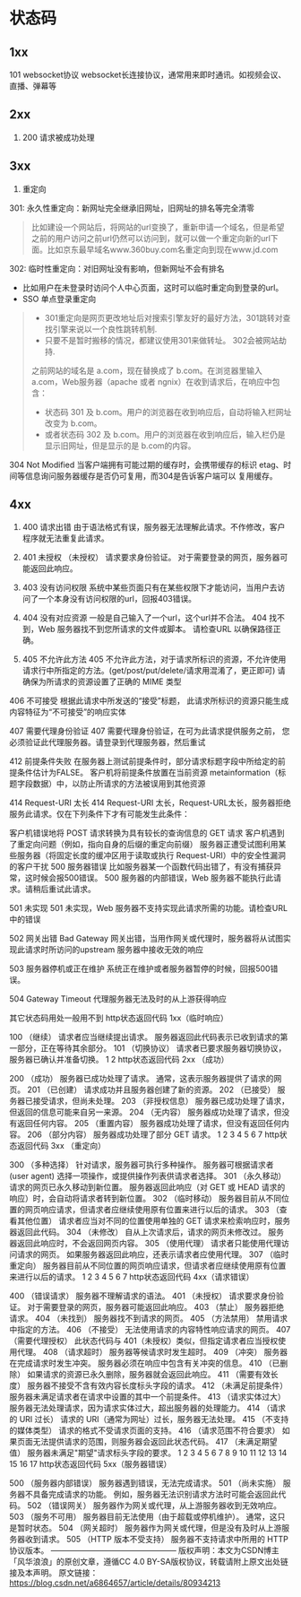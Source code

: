 # 状态码

## 1xx

101 websocket协议
websocket长连接协议，通常用来即时通讯。如视频会议、直播、弹幕等

## 2xx

1. 200 请求被成功处理

## 3xx

1. 重定向

301: 永久性重定向：新网址完全继承旧网址，旧网址的排名等完全清零
   > 比如建设一个网站后，将网站的url变换了，重新申请一个域名，但是希望之前的用户访问之前url仍然可以访问到，就可以做一个重定向新的url下面。比如京东最早域名www.360buy.com名重定向到现在www.jd.com

302: 临时性重定向：对旧网址没有影响，但新网址不会有排名
   - 比如用户在未登录时访问个人中心页面，这时可以临时重定向到登录的url。
   - SSO 单点登录重定向

> - 301重定向是网页更改地址后对搜索引擎友好的最好方法，301跳转对查找引擎来说以一个良性跳转机制.
> - 只要不是暂时搬移的情况，都建议使用301来做转址。 302会被网站劫持.
> 
> 之前网站的域名是 a.com，现在替换成了 b.com。在浏览器里输入 a.com，Web服务器（apache 或者 ngnix）在收到请求后，在响应中包含：
> - 状态码 301 及 b.com。用户的浏览器在收到响应后，自动将输入栏网址改变为 b.com。
> - 或者状态码 302 及 b.com。用户的浏览器在收到响应后，输入栏仍是显示旧网址，但是显示的是 b.com的内容。

304 Not Modified
   当客户端拥有可能过期的缓存时，会携带缓存的标识 etag、时间等信息询问服务器缓存是否仍可复用，而304是告诉客户端可以 复用缓存。

## 4xx

1. 400 请求出错
   由于语法格式有误，服务器无法理解此请求。不作修改，客户程序就无法重复此请求。

2. 401 未授权
   （未授权） 请求要求身份验证。 对于需要登录的网页，服务器可能返回此响应。

3. 403 没有访问权限
   系统中某些页面只有在某些权限下才能访问，当用户去访问了一个本身没有访问权限的url，回报403错误。

4. 404 没有对应资源
   一般是自己输入了一个url，这个url并不合法。
   404 找不到，Web 服务器找不到您所请求的文件或脚本。
   请检查URL 以确保路径正确。

5. 405 不允许此方法
   405 不允许此方法，对于请求所标识的资源，不允许使用请求行中所指定的方法。(get/post/put/delete/请求用混淆了，更正即可)
   请确保为所请求的资源设置了正确的 MIME 类型

406 不可接受
根据此请求中所发送的“接受”标题，
此请求所标识的资源只能生成内容特征为“不可接受”的响应实体

407 需要代理身份验证
407 需要代理身份验证，在可为此请求提供服务之前，
您必须验证此代理服务器。请登录到代理服务器，然后重试

412 前提条件失败
在服务器上测试前提条件时，部分请求标题字段中所给定的前提条件估计为FALSE。
客户机将前提条件放置在当前资源 metainformation（标题字段数据）中，以防止所请求的方法被误用到其他资源

414 Request-URI 太长
414 Request-URI 太长，Request-URL太长，服务器拒绝服务此请求。仅在下列条件下才有可能发生此条件：

客户机错误地将 POST 请求转换为具有较长的查询信息的 GET 请求
客户机遇到了重定向问题（例如，指向自身的后缀的重定向前缀）
服务器正遭受试图利用某些服务器（将固定长度的缓冲区用于读取或执行 Request-URI）中的安全性漏洞的客户干扰
500 服务器错误
比如服务器某一个函数代码出错了，有没有捕获异常，这时候会报500错误。
500 服务器的内部错误，Web 服务器不能执行此请求。请稍后重试此请求。

501 未实现
501 未实现，Web 服务器不支持实现此请求所需的功能。请检查URL 中的错误

502 网关出错
Bad Gateway
网关出错，当用作网关或代理时，服务器将从试图实现此请求时所访问的upstream 服务器中接收无效的响应

503 服务器停机或正在维护
系统正在维护或者服务器暂停的时候，回报500错误。

504 Gateway Timeout
代理服务器无法及时的从上游获得响应

其它状态码用处一般用不到
http状态返回代码 1xx（临时响应）

100 （继续） 请求者应当继续提出请求。 服务器返回此代码表示已收到请求的第一部分，正在等待其余部分。
101 （切换协议） 请求者已要求服务器切换协议，服务器已确认并准备切换。
1
2
http状态返回代码 2xx （成功）

200 （成功） 服务器已成功处理了请求。 通常，这表示服务器提供了请求的网页。
201 （已创建） 请求成功并且服务器创建了新的资源。
202 （已接受） 服务器已接受请求，但尚未处理。
203 （非授权信息） 服务器已成功处理了请求，但返回的信息可能来自另一来源。
204 （无内容） 服务器成功处理了请求，但没有返回任何内容。
205 （重置内容） 服务器成功处理了请求，但没有返回任何内容。
206 （部分内容） 服务器成功处理了部分 GET 请求。
1
2
3
4
5
6
7
http状态返回代码 3xx （重定向）

300 （多种选择） 针对请求，服务器可执行多种操作。 服务器可根据请求者 (user agent) 选择一项操作，或提供操作列表供请求者选择。
301 （永久移动） 请求的网页已永久移动到新位置。 服务器返回此响应（对 GET 或 HEAD 请求的响应）时，会自动将请求者转到新位置。
302 （临时移动） 服务器目前从不同位置的网页响应请求，但请求者应继续使用原有位置来进行以后的请求。
303 （查看其他位置） 请求者应当对不同的位置使用单独的 GET 请求来检索响应时，服务器返回此代码。
304 （未修改） 自从上次请求后，请求的网页未修改过。 服务器返回此响应时，不会返回网页内容。
305 （使用代理） 请求者只能使用代理访问请求的网页。 如果服务器返回此响应，还表示请求者应使用代理。
307 （临时重定向） 服务器目前从不同位置的网页响应请求，但请求者应继续使用原有位置来进行以后的请求。
1
2
3
4
5
6
7
http状态返回代码 4xx（请求错误）

400 （错误请求） 服务器不理解请求的语法。
401 （未授权） 请求要求身份验证。 对于需要登录的网页，服务器可能返回此响应。
403 （禁止） 服务器拒绝请求。
404 （未找到） 服务器找不到请求的网页。
405 （方法禁用） 禁用请求中指定的方法。
406 （不接受） 无法使用请求的内容特性响应请求的网页。
407 （需要代理授权） 此状态代码与 401（未授权）类似，但指定请求者应当授权使用代理。
408 （请求超时） 服务器等候请求时发生超时。
409 （冲突） 服务器在完成请求时发生冲突。 服务器必须在响应中包含有关冲突的信息。
410 （已删除） 如果请求的资源已永久删除，服务器就会返回此响应。
411 （需要有效长度） 服务器不接受不含有效内容长度标头字段的请求。
412 （未满足前提条件） 服务器未满足请求者在请求中设置的其中一个前提条件。
413 （请求实体过大） 服务器无法处理请求，因为请求实体过大，超出服务器的处理能力。
414 （请求的 URI 过长） 请求的 URI（通常为网址）过长，服务器无法处理。
415 （不支持的媒体类型） 请求的格式不受请求页面的支持。
416 （请求范围不符合要求） 如果页面无法提供请求的范围，则服务器会返回此状态代码。
417 （未满足期望值） 服务器未满足"期望"请求标头字段的要求。
1
2
3
4
5
6
7
8
9
10
11
12
13
14
15
16
17
http状态返回代码 5xx（服务器错误）

500 （服务器内部错误） 服务器遇到错误，无法完成请求。
501 （尚未实施） 服务器不具备完成请求的功能。 例如，服务器无法识别请求方法时可能会返回此代码。
502 （错误网关） 服务器作为网关或代理，从上游服务器收到无效响应。
503 （服务不可用） 服务器目前无法使用（由于超载或停机维护）。 通常，这只是暂时状态。
504 （网关超时） 服务器作为网关或代理，但是没有及时从上游服务器收到请求。
505 （HTTP 版本不受支持） 服务器不支持请求中所用的 HTTP 协议版本。
————————————————
版权声明：本文为CSDN博主「风华浪浪」的原创文章，遵循CC 4.0 BY-SA版权协议，转载请附上原文出处链接及本声明。
原文链接：https://blog.csdn.net/a6864657/article/details/80934213